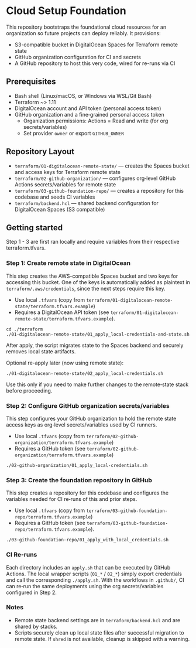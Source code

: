 # Cloud Setup Foundation

This repository bootstraps the foundational cloud resources for an organization so future projects can deploy reliably. It provisions:

- S3-compatible bucket in DigitalOcean Spaces for Terraform remote state
- GitHub organization configuration for CI and secrets
- A GitHub repository to host this very code, wired for re-runs via CI

## Prerequisites

- Bash shell (Linux/macOS, or Windows via WSL/Git Bash)
- Terraform ~> 1.11
- DigitalOcean account and API token (personal access token)
- GitHub organization and a fine‑grained personal access token
  - Organization permissions: Actions = Read and write (for org secrets/variables)
  - Set provider `owner` or export `GITHUB_OWNER`

## Repository Layout

- `terraform/01-digitalocean-remote-state/` — creates the Spaces bucket and access keys for Terraform remote state
- `terraform/02-github-organization/` — configures org‑level GitHub Actions secrets/variables for remote state
- `terraform/03-github-foundation-repo/` — creates a repository for this codebase and seeds CI variables
- `terraform/backend.hcl` — shared backend configuration for DigitalOcean Spaces (S3 compatible)

## Getting started
Step 1 - 3 are first ran locally and require variables from their respective terraform.tfvars.

### Step 1: Create remote state in DigitalOcean
This step creates the AWS-compatible Spaces bucket and two keys for accessing this bucket. One of the keys is automatically added as plaintext in `terraform/.aws/credentials`, since the next steps require this key.
- Use local `.tfvars` (copy from `terraform/01-digitalocean-remote-state/terraform.tfvars.example`)
- Requires a DigitalOcean API token (see `terraform/01-digitalocean-remote-state/terraform.tfvars.example`).

```
cd ./terraform
./01-digitalocean-remote-state/01_apply_local-credentials-and-state.sh
```
After apply, the script migrates state to the Spaces backend and securely removes local state artifacts.

Optional re-apply later (now using remote state):
```
./01-digitalocean-remote-state/02_apply_local-credentials.sh
```
Use this only if you need to make further changes to the remote‑state stack before proceeding.

### Step 2: Configure GitHub organization secrets/variables
This step configures your GitHub organization to hold the remote state access keys as org‑level secrets/variables used by CI runners.
- Use local `.tfvars` (copy from `terraform/02-github-organization/terraform.tfvars.example`)
- Requires a GitHub token (see `terraform/02-github-organization/terraform.tfvars.example`)

```
./02-github-organization/01_apply_local-credentials.sh
```

### Step 3: Create the foundation repository in GitHub
This step creates a repository for this codebase and configures the variables needed for CI re‑runs of this and prior steps.
- Use local `.tfvars` (copy from `terraform/03-github-foundation-repo/terraform.tfvars.example`)
- Requires a GitHub token (see `terraform/03-github-foundation-repo/terraform.tfvars.example`).

```
./03-github-foundation-repo/01_apply_with_local_credentials.sh
```

### CI Re‑runs

Each directory includes an `apply.sh` that can be executed by GitHub Actions. The local wrapper scripts (`01_*` / `02_*`) simply export credentials and call the corresponding `./apply.sh`. With the workflows in `.github/`, CI can re‑run the same deployments using the org secrets/variables configured in Step 2.

### Notes

- Remote state backend settings are in `terraform/backend.hcl` and are shared by stacks.
- Scripts securely clean up local state files after successful migration to remote state. If `shred` is not available, cleanup is skipped with a warning.


